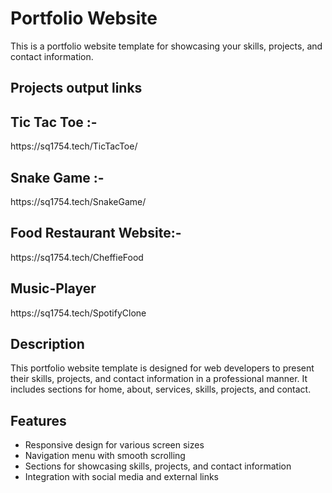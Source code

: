 




# Portfolio Website

This is a portfolio website template for showcasing your skills, projects, and contact information.

## Projects output links

<h2>Tic Tac Toe :- </h2>
https://sq1754.tech/TicTacToe/

<h2>Snake Game :-</h2>
https://sq1754.tech/SnakeGame/

<h2>Food Restaurant Website:-</h2>
https://sq1754.tech/CheffieFood

<h2>Music-Player</h2>
https://sq1754.tech/SpotifyClone


## Description

This portfolio website template is designed for web developers to present their skills, projects, and contact information in a professional manner. It includes sections for home, about, services, skills, projects, and contact.

## Features

- Responsive design for various screen sizes
- Navigation menu with smooth scrolling
- Sections for showcasing skills, projects, and contact information
- Integration with social media and external links
